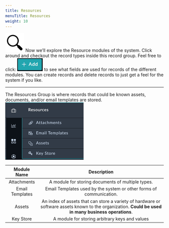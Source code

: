 ```yaml
---
title: Resources
menuTitle: Resources
weight: 10
---
```


![search_icon](mag_glass.svg)
Now we’ll explore the Resource modules of the system. Click around and checkout the record types inside this record group. Feel free to click: ![Add button](add.png?classes=inline) to see what fields are used for records of the different modules. You can create records and delete records to just get a feel for the system if you like.

---
The Resources Group is where records that could be known assets, documents, and/or email templates are stored.
![Resources Dropdown](resources.png)

|   Module Name   |                                                                     Description                                                                      |
|:---------------:|:----------------------------------------------------------------------------------------------------------------------------------------------------:|
|   Attachments   |                                                  A module for storing documents of multiple types.                                                   |
| Email Templates |                                         Email Templates used by the system or other forms of communication.                                          |
|     Assets      | An index of assets that can store a variety of hardware or software assets known to the organization. **Could be used in many business operations**. |
|    Key Store    |                                                    A module for storing arbitrary keys and values                                                    |


